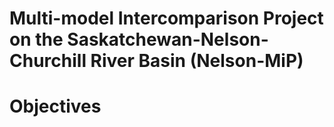# Multi-model Intercomparison Project on the Saskatchewan-Nelson-Churchill River Basin (Nelson-MiP) 
# Objectives 
